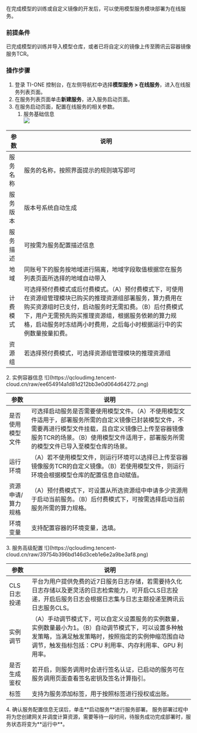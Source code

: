 

在完成模型的训练或自定义镜像的开发后，可以使用模型服务模块部署为在线服务。   

### 前提条件   
已完成模型的训练并导入模型仓库，或者已将自定义的镜像上传至腾讯云容器镜像服务TCR。

### 操作步骤   
1. 登录 TI-ONE 控制台，在左侧导航栏中选择**模型服务 > 在线服务**，进入在线服务列表页面。  
2. 在服务列表页面单击**新建服务**，进入服务启动页面。  
3. 在服务启动页面，配置在线服务的相关参数。    
	1. 服务基础信息  
![](https://qcloudimg.tencent-cloud.cn/raw/b7ae7f48eccee13f5a8e9c96609a20af.png)  
<table>
<thead>
<tr>
<th>参数</th>
<th>说明</th>
</tr>
</thead>
<tbody><tr>
<td>服务名称</td>
<td>服务的名称，按照界面提示的规则填写即可</td>
</tr>
<tr>
<td>服务版本</td>
<td>版本号系统自动生成</td>
</tr>
<tr>
<td>服务描述</td>
<td>可按需为服务配置描述信息</td>
</tr>
<tr>
<td>地域</td>
<td>同账号下的服务按地域进行隔离，地域字段取值根据您在服务列表页面所选择的地域自动带入</td>
</tr>
<tr>
<td>计费模式</td>
<td>可选择预付费模式或后付费模式。（A）预付费模式下，可使用在资源组管理模块已购买的推理资源组部署服务，算力费用在购买资源组时已支付，启动服务时无需扣费。（B）后付费模式下，用户无需预先购买推理资源组，根据服务依赖的算力规格，启动服务时冻结两小时费用，之后每小时根据运行中的实例数量按量扣费。</td>
</tr>
<tr>
<td>资源组</td>
<td>若选择预付费模式，可选择资源组管理模块的推理资源组</td>
</tr>
</tbody></table>
	2. 实例容器信息    
![](https://qcloudimg.tencent-cloud.cn/raw/ee654914a1d81d212bb3e0d064d64272.png)  
<table>
<thead>
<tr>
<th>参数</th>
<th>说明</th>
</tr>
</thead>
<tbody><tr>
<td>是否使用模型文件</td>
<td>可选择启动服务是否需要使用模型文件。（A）不使用模型文件适用于，部署服务所需的自定义镜像已封装模型文件，不需要再进行模型文件挂载，且自定义镜像已上传至容器镜像服务TCR的场景。（B）使用模型文件适用于，部署服务所需的模型文件已导入至模型仓库的场景。</td>
</tr>
<tr>
<td>运行环境</td>
<td>（A）若不使用模型文件，则运行环境可以选择已上传至容器镜像服务TCR的自定义镜像。（B）若使用模型文件，则运行环境会根据模型仓库的配置信息自动赋值。</td>
</tr>
<tr>
<td>资源申请/算力规格</td>
<td>（A）预付费模式下，可设置从所选资源组中申请多少资源用于启动当前服务。（B）后付费模式下，可按需选择启动当前服务所需的算力规格。</td>
</tr>
<tr>
<td>环境变量</td>
<td>支持配置容器的环境变量，选填。</td>
</tr>
</tbody></table>
	3. 服务高级配置    
![](https://qcloudimg.tencent-cloud.cn/raw/39754b396bd146d3ceb1e6e2a9be3af8.png)  
<table>
<thead>
<tr>
<th>参数</th>
<th>说明</th>
</tr>
</thead>
<tbody><tr>
<td>CLS日志投递</td>
<td>平台为用户提供免费的近7日服务日志存储，若需要持久化日志存储以及更灵活的日志检索能力，可开启CLS日志投递，开启后服务日志会根据日志集与日志主题投递至腾讯云日志服务CLS。</td>
</tr>
<tr>
<td>实例调节</td>
<td>（A）手动调节模式下，可以自定义设置服务的实例数量，实例数量最小为1。（B）自动调节模式下，可以设置多种触发策略，当满足触发策略时，按照指定的实例伸缩范围自动调节，触发指标包括：CPU 利用率、内存利用率、GPU 利用率。</td>
</tr>
<tr>
<td>是否生成鉴权</td>
<td>若开启，则服务调用时会进行签名认证，已启动的服务可在服务调用页面查看签名密钥及签名计算指引。</td>
</tr>
<tr>
<td>标签</td>
<td>支持为服务添加标签，用于按照标签进行授权或出账。</td>
</tr>
</tbody></table>
4. 确认服务配置信息无误后，单击**启动服务**进行服务部署。  
服务部署过程中将为您创建网关并调度计算资源，需要等待一段时间，待服务成功完成部署时，服务状态将变为**运行中**。    
